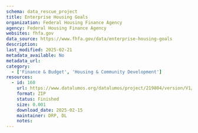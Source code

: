 ```yaml
---
schema: data_rescue_project 
title: Enterprise Housing Goals
organization: Federal Housing Finance Agency
agency: Federal Housing Finance Agency
websites: fhfa.gov
data_source: https://www.fhfa.gov/data/enterprise-housing-goals
description: 
last_modified: 2025-02-21
metadata_available: No
metadata_url: 
category:
  - ['Finance & Budget', 'Housing & Community Development'] 
resources:
  - id: 160
    url: https://www.datalumos.org/datalumos/project/219804/version/V1/view
    format: ZIP
    status: Finished
    size: 0.001
    download_date: 2025-02-15
    maintainer: DRP, DL
    notes: 
---
```

